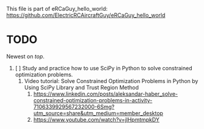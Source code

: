 This file is part of eRCaGuy_hello_world: https://github.com/ElectricRCAircraftGuy/eRCaGuy_hello_world


# TODO 

Newest on _top_. 

1. [ ] Study and practice how to use SciPy in Python to solve constrained optimization problems. 
    1. Video tutorial: Solve Constrained Optimization Problems in Python by Using SciPy Library and Trust Region Method
        1. https://www.linkedin.com/posts/aleksandar-haber_solve-constrained-optimization-problems-in-activity-7106339929567232000-6Smg?utm_source=share&utm_medium=member_desktop
        1. https://www.youtube.com/watch?v=jlHpmtmpkDY
